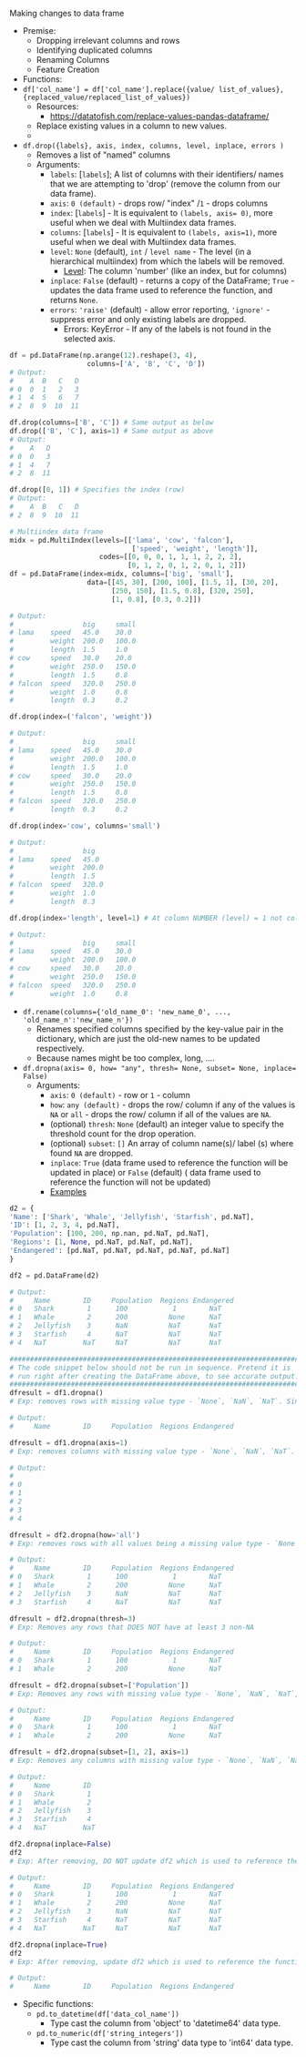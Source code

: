 Making changes to data frame
- Premise:
	- Dropping irrelevant columns and rows
	- Identifying duplicated columns
	- Renaming Columns
	- Feature Creation
- Functions:
- `df['col_name'] = df['col_name'].replace({value/ list_of_values}, {replaced_value/replaced_list_of_values})`
	- Resources:
		- https://datatofish.com/replace-values-pandas-dataframe/
	- Replace existing values in a column to new values.
	- 
- `df.drop({labels}, axis, index, columns, level, inplace, errors )`
	- Removes a list of "named" columns
	- Arguments:
		- `labels`: \[`labels`\]; A list of columns with their identifiers/ names that we are attempting to 'drop' (remove the column from our data frame).
		- `axis`: `0 (default)` - drops row/ "index"  /`1` - drops columns
		- `index`: \[`labels`\] - It is equivalent to `(labels, axis= 0)`, more useful when we deal with Multiindex data frames.
		- `columns`: \[`labels`\] - It is equivalent to `(labels, axis=1)`, more useful when we deal with Multiindex data frames.
		- `level`: `None` (default), `int` / `level name` - The level (in a hierarchical multiindex) from which the labels will be removed.
			- [Level](https://stackoverflow.com/questions/45235992/what-are-levels-in-a-pandas-dataframe#:~:text=The%20levels%20are%20parts%20of,(level)%20of%20our%20choice.): The column 'number' (like an index, but for columns) 
		- `inplace`: `False` (default) - returns a copy of the DataFrame; `True` - updates the data frame used to reference the function, and returns `None`.
		- `errors`: `'raise'` (default) - allow error reporting, `'ignore'` - suppress error and only existing labels are dropped.
			- Errors: KeyError - If any of the labels is not found in the selected axis.

```python
df = pd.DataFrame(np.arange(12).reshape(3, 4),
                   columns=['A', 'B', 'C', 'D'])
# Output:
#    A  B   C   D
# 0  0  1   2   3
# 1  4  5   6   7
# 2  8  9  10  11

df.drop(columns=['B', 'C']) # Same output as below
df.drop(['B', 'C'], axis=1) # Same output as above
# Output:
#    A   D
# 0  0   3
# 1  4   7
# 2  8  11

df.drop([0, 1]) # Specifies the index (row)
# Output:
#    A  B   C   D
# 2  8  9  10  11

# Multiindex data frame
midx = pd.MultiIndex(levels=[['lama', 'cow', 'falcon'],
                              ['speed', 'weight', 'length']],
                      codes=[[0, 0, 0, 1, 1, 1, 2, 2, 2],
                             [0, 1, 2, 0, 1, 2, 0, 1, 2]])
df = pd.DataFrame(index=midx, columns=['big', 'small'],
                   data=[[45, 30], [200, 100], [1.5, 1], [30, 20],
                         [250, 150], [1.5, 0.8], [320, 250],
                         [1, 0.8], [0.3, 0.2]])

# Output: 
#                 big     small
# lama    speed   45.0    30.0
#         weight  200.0   100.0
#         length  1.5     1.0
# cow     speed   30.0    20.0
#         weight  250.0   150.0
#         length  1.5     0.8
# falcon  speed   320.0   250.0
#         weight  1.0     0.8
#         length  0.3     0.2

df.drop(index=('falcon', 'weight'))

# Output:
#                 big     small
# lama    speed   45.0    30.0
#         weight  200.0   100.0
#         length  1.5     1.0
# cow     speed   30.0    20.0
#         weight  250.0   150.0
#         length  1.5     0.8
# falcon  speed   320.0   250.0
#         length  0.3     0.2

df.drop(index='cow', columns='small')

# Output:
#                 big
# lama    speed   45.0
#         weight  200.0
#         length  1.5
# falcon  speed   320.0
#         weight  1.0
#         length  0.3

df.drop(index='length', level=1) # At column NUMBER (level) = 1 not column label, which if we were to list it in a vector Series: [speed, weight, length, speed, weight, length, speed, weight, length], we want to drop all index called 'length'.

# Output:
#                 big     small
# lama    speed   45.0    30.0
#         weight  200.0   100.0
# cow     speed   30.0    20.0
#         weight  250.0   150.0
# falcon  speed   320.0   250.0
#         weight  1.0     0.8
```

- `df.rename(columns={'old_name_0': 'new_name_0', ..., 'old_name_n':'new_name_n'})`
	- Renames specified columns specified by the key-value pair in the dictionary, which are just the old-new names to be updated respectively. 
	- Because names might be too complex, long, ....
- `df.dropna(axis= 0, how= "any", thresh= None, subset= None, inplace= False)`
	- Arguments:
		- `axis`: `0 (default)` - row or `1` - column
		- `how`: `any (default)` - drops the row/ column if any of the values is `NA` or `all` - drops the row/ column if all of the values are `NA`.
		- (optional) `thresh`:  `None` (default) an integer value to specify the threshold count for the drop operation.
		- (optional) `subset`: `[]` An array of column name(s)/ label (s) where found `NA` are dropped.
		- `inplace`: `True` (data frame used to reference the function will be updated in place) or `False` (default) ( data frame used to reference the function will not be updated)
		- [Examples](https://www.digitalocean.com/community/tutorials/pandas-dropna-drop-null-na-values-from-dataframe)
```python
d2 = {
'Name': ['Shark', 'Whale', 'Jellyfish', 'Starfish', pd.NaT],
'ID': [1, 2, 3, 4, pd.NaT],
'Population': [100, 200, np.nan, pd.NaT, pd.NaT],
'Regions': [1, None, pd.NaT, pd.NaT, pd.NaT],
'Endangered': [pd.NaT, pd.NaT, pd.NaT, pd.NaT, pd.NaT]
}

df2 = pd.DataFrame(d2)

# Output:
#     Name        ID     Population  Regions Endangered
# 0   Shark        1      100           1        NaT
# 1   Whale        2      200          None      NaT
# 2   Jellyfish    3      NaN          NaT       NaT
# 3   Starfish     4      NaT          NaT       NaT
# 4   NaT         NaT     NaT          NaT       NaT

########################################################################
# The code snippet below should not be run in sequence. Pretend it is
# run right after creating the DataFrame above, to see accurate output.
########################################################################
dfresult = df1.dropna()
# Exp: removes rows with missing value type - `None`, `NaN`, `NaT`. Since all rows has at least 1 missing value, no rows are generated.

# Output:
#     Name        ID     Population  Regions Endangered

dfresult = df1.dropna(axis=1)
# Exp: removes columns with missing value type - `None`, `NaN`, `NaT`. Since all columns has at least 1 missing value, no rows are generated.

# Output:
#     
# 0   
# 1   
# 2   
# 3   
# 4  

dfresult = df2.dropna(how='all')
# Exp: removes rows with all values being a missing value type - `None`, `NaN`, `NaT`. 

# Output:
#     Name        ID     Population  Regions Endangered
# 0   Shark        1      100           1        NaT
# 1   Whale        2      200          None      NaT
# 2   Jellyfish    3      NaN          NaT       NaT
# 3   Starfish     4      NaT          NaT       NaT

dfresult = df2.dropna(thresh=3)
# Exp: Removes any rows that DOES NOT have at least 3 non-NA

# Output:
#     Name        ID     Population  Regions Endangered
# 0   Shark        1      100           1        NaT
# 1   Whale        2      200          None      NaT

dfresult = df2.dropna(subset=['Population'])
# Exp: Removes any rows with missing value type - `None`, `NaN`, `NaT`, at column - 'Population'.

# Output:
#     Name        ID     Population  Regions Endangered
# 0   Shark        1      100           1        NaT
# 1   Whale        2      200          None      NaT

dfresult = df2.dropna(subset=[1, 2], axis=1)
# Exp: Removes any columns with missing value type - `None`, `NaN`, `NaT`, at row INDEX 1, 2

# Output:
#     Name        ID     
# 0   Shark        1     
# 1   Whale        2     
# 2   Jellyfish    3     
# 3   Starfish     4     
# 4   NaT         NaT    

df2.dropna(inplace=False)
df2
# Exp: After removing, DO NOT update df2 which is used to reference the function

# Output:
#     Name        ID     Population  Regions Endangered
# 0   Shark        1      100           1        NaT
# 1   Whale        2      200          None      NaT
# 2   Jellyfish    3      NaN          NaT       NaT
# 3   Starfish     4      NaT          NaT       NaT
# 4   NaT         NaT     NaT          NaT       NaT

df2.dropna(inplace=True)
df2
# Exp: After removing, update df2 which is used to reference the function

# Output:
#     Name        ID     Population  Regions Endangered

```
- Specific functions:
	- `pd.to_datetime(df['data_col_name'])`
		- Type cast the column from 'object' to 'datetime64' data type.
	- `pd.to_numeric(df['string_integers'])`
		- Type cast the column from 'string' data type to 'int64' data type.
